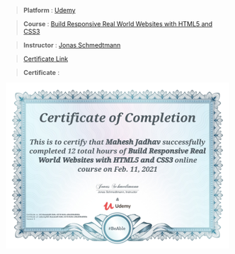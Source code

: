 
> **Platform** : [Udemy](https://www.udemy.com/)

> **Course** : [Build Responsive Real World Websites with HTML5 and CSS3](https://www.udemy.com/course/design-and-develop-a-killer-website-with-html5-and-css3/)

> **Instructor** : [Jonas Schmedtmann](https://codingheroes.io/)

> <a target="_blank" href="https://udemy-certificate.s3.amazonaws.com/image/UC-8aeeda9f-3b9c-4318-9dfd-c96d396d988b.jpg">Certificate Link</a>

> **Certificate** : 

<img src="./Certificates/Udemy/ResponsiveRealWebsite.jpg">
